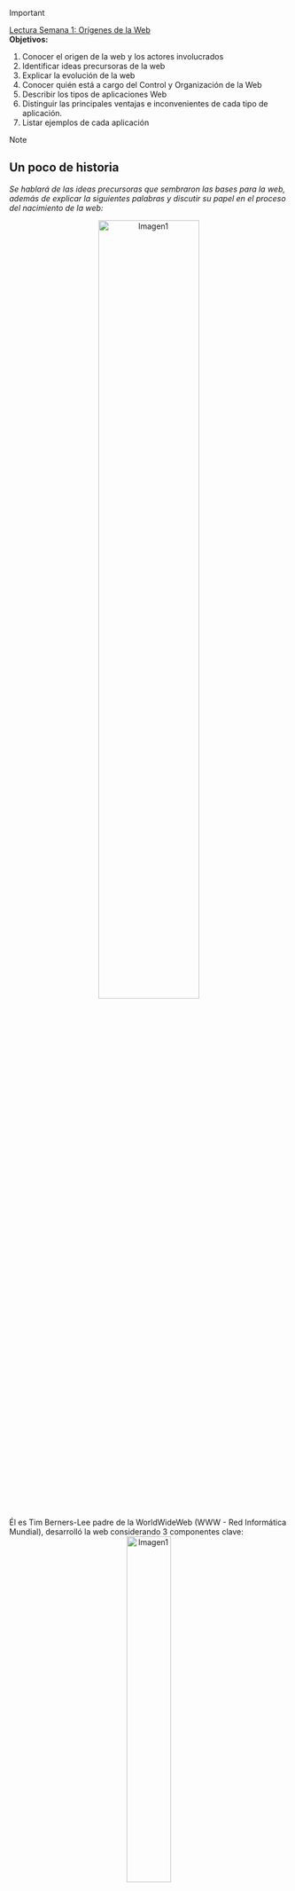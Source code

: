 > [!IMPORTANT]
> <a href="https://ciniguez.github.io/balava/appweb/semana_1__orgenes_de_la_web.html">Lectura Semana 1: Orígenes de la Web</a> <br>
> <strong>Objetivos:</strong>
> 1. Conocer el origen de la web y los actores involucrados
> 2. Identificar ideas precursoras de la web
> 3. Explicar la evolución de la web
> 4. Conocer quién está a cargo del Control y Organización de la Web
> 5. Describir los tipos de aplicaciones Web
> 6. Distinguir las principales ventajas e inconvenientes de cada tipo de aplicación.
> 7. Listar ejemplos de cada aplicación

> [!NOTE]
> ## Un poco de historia
> *Se hablará de las ideas precursoras que sembraron las bases para la web, además de explicar la siguientes palabras y discutir su papel en el proceso del nacimiento de la web:*
> <div align="center">
>   <img src="https://github.com/juansuarezb/AplicacionesWeb/raw/Semana2/Imagenes/Imagen1.avif" alt="Imagen1" width="60%">   
> </div>
> Él es Tim Berners-Lee padre de la WorldWideWeb (WWW - Red Informática Mundial), desarrolló la web considerando 3 componentes clave: <br>
> <div align="center">
>   <img src="https://github.com/juansuarezb/AplicacionesWeb/raw/Semana2/Imagenes/Imagen2.webp" alt="Imagen1" width="40%">   
> </div>
> 1. HTML (Lenguaje de etiquetas de hipertexto) <br>
> 2. URL (Localizador de recursos) <br>
> 3. HTTP (Protocolo de comunicaciones) <br>

> [!IMPORTANT]
> *Es imporante recordar que la web **NO** es lo mismo que internet* <br>
> *La internet es una red de redes mientras que la web es un servicio que se ejecuta sobre el internet* <br>
> *Diferencia entra el internet y la web: El internet entrega paquetes de información a cualquier parte del mundo* <br>
> *La web es un espacio de información abstracto, en la web encuentras documentos* <br>

> [!NOTE]
> ## Conceptos Clave
> 1. **World Wide Web (la web o WWW)** fue creada por Tim Berners-Lee en 1991 en el *CERN*. <br>
> 2. **Ideas precursoras de la web:** <br>
> <div align="center">
>   <img src="https://github.com/juansuarezb/AplicacionesWeb/raw/Semana2/Imagenes/Diagrama1.png" alt="Imagen1" width="60%">   
> </div>
> 3. **La Web es servicio de hipertexto/hipermedia para compartir documentos en Internet.**
> 4. **La web se fundamenta en 3 estándares:** 
> <div align="center">
>   <img src="https://github.com/juansuarezb/AplicacionesWeb/raw/Semana2/Imagenes/Diagrama2.png" alt="Imagen1" width="40%">   
> </div>
> - **URL (Localizador de Recursos Universal)**: secuencia de caracteres, de acuerdo a una sintaxis, que se usa para *nombrar recursos de Internet para su localización o identificación.*
> - **HTML (Lenguaje de marcas de hipertexto)**: Lenguaje de marcas que estructura el contenido web mediante etiquetas.
> - **HTTP (Hypertext Transfer Protocol)**: Protocolo que permite la comunicación entre cliente y servidor, define la sintaxis y la semántica que utilizan los elementos de software de la arquitectura web.
> 5. **World Wide Web Consortium (W3C):** velar por los estándares de la Web.

> [!NOTE]
> ## ¿Qué es una aplicacion web?
> *Es un programa de computador **cliente-servidor** que se ejecuta en un navegador* <br>
> -No dependen del S.O. sino, del navegador web en el que se ejecutan. <br>
> *-Renderización:* proceso para visualizar la página web. <br>
> *-Arquitectura cliente-servidor:* <br>
> <div align="center">
>   <img src="https://github.com/juansuarezb/AplicacionesWeb/raw/Semana2/Imagenes/Imagen5.avif" alt="Imagen1" width="40%"> <br>
> -  Un cliente realiza peticiones "solicita" <br>
> -  Un servidor apartir de la solicitud "responde" <br>
> -  La comunicación entre cliente - servidor es através del procotolo TCP/IP  
>   <p>La aplicación web se ejecuta en el navegador del cliente pero prviamente hubo una petición al servidor que procesa dicha app. web.</p>  
> </div>  

> [!NOTE]
> ## Arquitectura Web
> *La web es un servicio de internet asi, primero entenderemos la estructura de comunicación del internet que funciona através de un protocolo llamado TCP/IP* <br>
> *Conocido como el protocolo de internet, la comunicación entre computadores sigue el **modelo** de cliente servidor* <br>
> La arquitectura web está basado en el modelo Cliente-servidor <br>
> 1. El cliente es un navegador web que puede ser ejecutado desde un dispositivo. Ej: Chrome. <br>
> 2. El servidor es una aplicación software denominado **servidor web** se ejecuta en un computador, **escucha** peticiones por un puerto **80**. Ej: Apache Tomcat <br>
> 3. La comunicaciónentre Cliente-Servidor se realiza atraves del protocolo **HTTP** el cual por detrás usa **TCP-IP**
> 4. 

> [!NOTE]
> ## Tipos de aplicaciones
> 
> <div align="center">
>   <img src="https://github.com/juansuarezb/AplicacionesWeb/raw/Semana2/Imagenes/Diagrama3.png" alt="Imagen1" width="60%">   
> </div>
> - *Los tipos de aplicaciones Web 1 y 2 se las conoce como aplicaciones web **Tradicionales***

> [!NOTE]
> ## Aplicaciones Web estáticas
> *Denominadas junto con las aplicaciones web dinámicas como **aplicaciones tradicionales**, son las primeras aplicaciones web que se crearon* <br>
> <div align="center">
>   <img src="https://github.com/juansuarezb/AplicacionesWeb/raw/Semana2/Imagenes/Imagen3.avif" alt="Imagen de IA" width="30%">
>   <p>El trabajo consistía en escribir código con HTML luego, se cargaba la página con FTP al servidor web</p>
> </div>
> <div align="center">
>   <img src="https://github.com/juansuarezb/AplicacionesWeb/raw/Semana2/Imagenes/Imagen6.png" alt="Imagen de IA" width="30%"> <br>
>   <p>1. El desarrollador escribe la página web con HTML, CSS Y JS y carga la página en el servidor web.</p> <br> 
>   <p>2. Usuario solicita la URL</p> <br>
>   <p>3. El servidor localiza el documento </p> <br> 
>   <p>4. El servidor responde con el documento (página web encontrada) </p> <br> 
>   <p>5. El cliente presenta el documento HTML al usuario</p>  
> </div>

> [!NOTE]
> ## Aplicaciones Web dinámicas
> 

> [!NOTE]
> ## Aplicaciones Web de página única (SPA)
> 

> [!NOTE]
> ## Aplicaciones Web Progresivas (PWA)
> *Primero, hay que entender el concepto de **aplicación nativa***  
> Aplicaciones desarrolladas específicamente para un S.O. (ej: WhatsApp).  
> Funcionan sin internet y se distribuyen en App Store y Play Store.  
> 
> ***PWA (Progressive Web Apps)**: Una forma de crear aplicaciones web que se adaptan a dispositivos móviles.*  
> Llevan el concepto de la web al móvil y **se ejecutan en el navegador**, siendo la evolución de las apps web tradicionales.  
> 
> **🔍 Ventajas de las PWA:**  
> ✅ **No necesitan instalación** (se accede desde el navegador).  
> ✅ **Velocidades de carga superiores** (uso de caché y optimización).  
> ✅ **Notificaciones push** (directamente al smartphone).  
> ✅ **Prueba antes de descargar** (funcionan como web normal).  
> ✅ **Multiplataforma** (ejecución en cualquier SO: Windows, macOS, Android, iOS).  
> ✅ **Adaptación al SO** (se ajustan al diseño del sistema).  
> ✅ **Mayor seguridad** (menor riesgo de malware vs. apps nativas).  
> ✅ **Actualizaciones automáticas** (sin intervención del usuario).  
> ✅ **Menor coste** (desarrollo y mantenimiento vs. apps nativas).  
> ✅ **Menor consumo de recursos** (comparado con apps nativas).  
> 
> **⚠️ Desventajas:**  
> ❌ **Requieren conexión a internet** (aunque pueden funcionar offline con Service Workers).  
> ❌ **Limitaciones en funcionalidades nativas** (ej: NFC, Bluetooth avanzado).  
> ❌ **Dependencia del navegador** (rendimiento varía según Chrome, Safari, etc.).
>  <div align="center">
>   <img src="https://github.com/juansuarezb/AplicacionesWeb/raw/Semana2/Imagenes/Imagen2.avif" alt="Imagen de una PWA" width="30%">
>   <p>Son una serie de características, tecnologías que le agregamos a una app. web existente para que se comporte como una aplicación movil nativa (Adaptar a la aplicación web)</p>
>   <p>Se está tratando de que una app. web tenga el mismo rendimiento que una app. móvil nativa.</p></p>
> </div>
> <div align="center">
>   <img src="https://github.com/juansuarezb/AplicacionesWeb/raw/Semana2/Imagenes/Imagen4.avif" alt="Imagen de IA" width="30%">
>   <p>Ejemplos de aplicaciones web progresivas</p>
> </div>

> [!IMPORTANT]
> **Service Worker:** permite ejecutar el navegador en 2do plano <br>
> Voy a tener una página web y en 2do plano se ejecuta el navegador del dispositivo


> [!NOTE]
> ## CLASE 2
> ## 21/04/2025
> <p>EL protocolo TCP/IP se encarga del envio de paquetes</p>
> <p>Tim Bernerl-lee se basó en la arquitectura cliente-servidor para crear la web</p>
> <p><strong>HTTP REQUEST - HTPP RESPONSE</strong></p>
> <p>Diferencia entre hipermedia e hipertexto</p>
> <ul>
> <li>Hipertexto solo es texto</li>
> <li>Media: Imagenes, videos, audios.</li>
> </ul>

> [!IMPORTANT]
> En pud existen 4 fases y podemos dividir en slice, para pasar a la siguiente fase debo de pasar por todo el proceso.
> <strong>Pilares del PUD:</strong>
> <ul>
> <li>Dirigido por casos de usos
> <p>Por cada requisito hay un caso de uso que guian todo el proceso de desarrollo de software.</p></li> 
> <li>Centrado en la arquitectura</li>
> <li>Incremental e iterativo</li> </ul>


1* Esto sucede en el Inception (levantamiento inicial de requisitos)
<p>Como hago los requerimientos</p>
<p>SRS 830</p>
https://www.studocu.com/es-ar/document/universidad-nacional-del-centro-de-la-provincia-de-buenos-aires/metodologias-de-desarrollo-de-software-i/proceso-unificado/12101649

2* Requisitos: UML (Lenguaje de modelado que le acompaña al PUD)
En la parte de requisitos que meto en UML?
<p>Diagrama de casos de usos</p>
<p>Include: </p>
<p>Exclude: </p>
<p>Los ovalos representan una accion que quiere hacer el usuario con el sistema que otorga valor (funcionalidad concreta)</p>
<p>No sigue una secuencia de ejecucion</p>
Una vez que tengo los casos de uso debo explicar el problema desde el punto de vista de UML y para esto: 
<p>Yo explico el problema en contexto de ingeniería con un diagrama de clases.</p>
<p>Describir el problema dentro del proceso unificado se llama <strong>Modelo del dominio</strong></p>
<p>Diagrama de clases</p>

3. a partir de los casos de uso yo puedo imaginarme un posible <strong>modelo de navegación</strong> que tendra el sistema.
   Emulo cuales serian las interfaces de usuario
   para esto utilizo la maquina de estados (diagrama UML)
   Estado: Login
  **QUE ES GUARDA** 

**AQUI SE TERMINAN LOS REQUISITOS-**
**ANALISIS**
dirigido por casos de uso: con un caso de uso hago el analisis, diseño, implementacion.
En el analisis yo cojo un caso de uso y lo analizo -> Modelo de analisis 
y para representar en UML utilizo robustez (para cada caso de uno un diagrama de robustez)

**CENTRADO EN LA ARQUITECTURA**
-En el momento que analizo ya debo de tener una idea de la arquitectura que va a tener el sistema. (MVC ModeloVistaControlador)
Cuando hago el diagrama de robustez ya empiezo a centrar al caso de uso en la arquitectura

> [!IMPORTANT]
> 22/04/2025
> 4 Fases que tiene PUD y que indican el ciclo de vida de desarrollo: Incepction, Elaboration, Construction, Transition
> Para pasar a la siguiente fase necesito un flujo de actividades
> 1. (Diagrama de procesos - Business Model) - Dentro de cada fase puedo hacer iteraciones (slides) para obtener un miniproyecto
>
> 2. **Dirigido por casos de uso**
>  <em>Caso de uso: Funcionalidad que quiero y es la historia de uso del sistema</em>   
> <div align="center">
>   <img src="https://github.com/juansuarezb/AplicacionesWeb/raw/Semana2/Imagenes/ImagenClase.avif" alt="Imagen de IA" width="30%">
>   <p>Ejemplos de aplicaciones web progresivas</p>
> </div>
> **Vamos a utilizar una aplicacion CASE->VisualParadigm**
